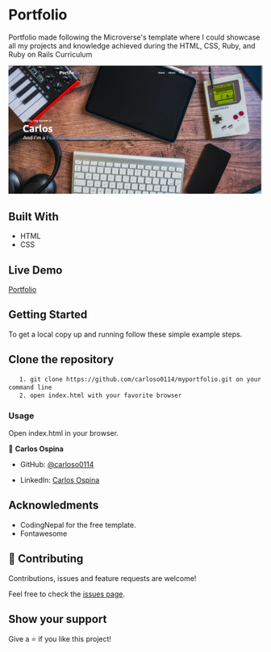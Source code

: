 # Portfolio

Portfolio made following the Microverse's template where I could showcase all my projects and knowledge achieved during the HTML, CSS, Ruby, and Ruby on Rails Curriculum

![screenshot](./assets/images/screenshot.png)

## Built With

- HTML
- CSS

## Live Demo

[Portfolio](https://carloso0114.github.io/myportfolio/)


## Getting Started

To get a local copy up and running follow these simple example steps.

## Clone the repository

```
   1. git clone https://github.com/carloso0114/myportfolio.git on your command line
   2. open index.html with your favorite browser 
```

### Usage

Open index.html in your browser.

👤 **Carlos Ospina**

- GitHub: [@carloso0114](https://github.com/carloso0114)

- LinkedIn: [Carlos Ospina](https://www.linkedin.com/in/carlosospina/)

## Acknowledments

- CodingNepal for the free template.
- Fontawesome

## 🤝 Contributing

Contributions, issues and feature requests are welcome!

Feel free to check the [issues page](https://github.com/carloso0114/myportfolio/issues).

## Show your support

Give a ⭐️ if you like this project!
